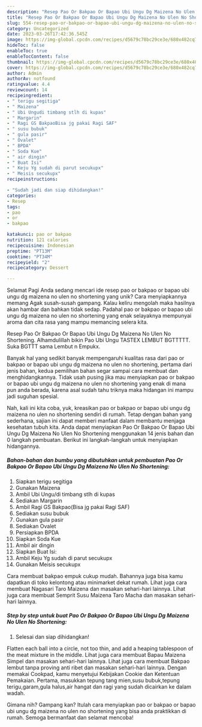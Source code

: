 ```yaml
---
description: "Resep Pao Or Bakpao Or Bapao Ubi Ungu Dg Maizena No Ulen No Shortening yang Lezat"
title: "Resep Pao Or Bakpao Or Bapao Ubi Ungu Dg Maizena No Ulen No Shortening yang Lezat"
slug: 554-resep-pao-or-bakpao-or-bapao-ubi-ungu-dg-maizena-no-ulen-no-shortening-yang-lezat
category: Uncategorized
date: 2023-03-26T17:42:36.545Z
image: https://img-global.cpcdn.com/recipes/d5679c78bc29ce3e/680x482cq70/pao-or-bakpao-or-bapao-ubi-ungu-dg-maizena-no-ulen-no-shortening-foto-resep-utama.jpg
hideToc: false
enableToc: true
enableTocContent: false
thumbnail: https://img-global.cpcdn.com/recipes/d5679c78bc29ce3e/680x482cq70/pao-or-bakpao-or-bapao-ubi-ungu-dg-maizena-no-ulen-no-shortening-foto-resep-utama.jpg
cover: https://img-global.cpcdn.com/recipes/d5679c78bc29ce3e/680x482cq70/pao-or-bakpao-or-bapao-ubi-ungu-dg-maizena-no-ulen-no-shortening-foto-resep-utama.jpg
author: Admin
authorAv: notfound
ratingvalue: 4.4
reviewcount: 14
recipeingredient:
- " terigu segitiga"
- " Maizena"
- " Ubi Ungudi timbang stlh di kupas"
- " Margarin"
- " Ragi GS BakpaoBisa jg pakai Ragi SAF"
- " susu bubuk"
- " gula pasir"
- " Ovalet"
- " BPDA"
- " Soda Kue"
- " air dingin"
- " Buat Isi"
- " Keju Yg sudah di parut secukupx"
- " Meisis secukupx"
recipeinstructions:

- "Sudah jadi dan siap dihidangkan!"
categories:
- Resep
tags:
- pao
- or
- bakpao

katakunci: pao or bakpao 
nutrition: 121 calories
recipecuisine: Indonesian
preptime: "PT13M"
cooktime: "PT34M"
recipeyield: "2"
recipecategory: Dessert

---
```



Selamat Pagi Anda sedang mencari ide resep pao or bakpao or bapao ubi ungu dg maizena no ulen no shortening yang unik? Cara menyiapkannya memang Agak susah-susah gampang. Kalau keliru mengolah maka hasilnya akan hambar dan bahkan tidak sedap. Padahal pao or bakpao or bapao ubi ungu dg maizena no ulen no shortening yang enak selayaknya mempunyai aroma dan cita rasa yang mampu memancing selera kita.


Resep Pao Or Bakpao Or Bapao Ubi Ungu Dg Maizena No Ulen No Shortening. Alhamdulillah bikin Pao Ubi Ungu TASTEX LEMBUT BGTTTTT. Suka BGTTT sama Lembut n Empukx.

Banyak hal yang sedikit banyak mempengaruhi kualitas rasa dari pao or bakpao or bapao ubi ungu dg maizena no ulen no shortening, pertama dari jenis bahan, kedua pemilihan bahan segar sampai cara membuat dan menghidangkannya. Tidak usah pusing jika mau menyiapkan pao or bakpao or bapao ubi ungu dg maizena no ulen no shortening yang enak di mana pun anda berada, karena asal sudah tahu triknya maka hidangan ini mampu jadi suguhan spesial.


Nah, kali ini kita coba, yuk, kreasikan pao or bakpao or bapao ubi ungu dg maizena no ulen no shortening sendiri di rumah. Tetap dengan bahan yang sederhana, sajian ini dapat memberi manfaat dalam membantu menjaga kesehatan tubuh kita. Anda dapat menyiapkan Pao Or Bakpao Or Bapao Ubi Ungu Dg Maizena No Ulen No Shortening menggunakan 14 jenis bahan dan 0 langkah pembuatan. Berikut ini langkah-langkah untuk menyiapkan hidangannya.

<!--inarticleads1-->

##### Bahan-bahan dan bumbu yang dibutuhkan untuk pembuatan Pao Or Bakpao Or Bapao Ubi Ungu Dg Maizena No Ulen No Shortening:

1. Siapkan  terigu segitiga
1. Gunakan  Maizena
1. Ambil  Ubi Ungu/di timbang stlh di kupas
1. Sediakan  Margarin
1. Ambil  Ragi GS Bakpao(Bisa jg pakai Ragi SAF)
1. Sediakan  susu bubuk
1. Gunakan  gula pasir
1. Sediakan  Ovalet
1. Persiapkan  BPDA
1. Siapkan  Soda Kue
1. Ambil  air dingin
1. Siapkan  Buat Isi:
1. Ambil  Keju Yg sudah di parut secukupx
1. Gunakan  Meisis secukupx


Cara membuat bakpao empuk cukup mudah. Bahannya juga bisa kamu dapatkan di toko kelontong atau minimarket dekat rumah. Lihat juga cara membuat Nagasari Taro Maizena dan masakan sehari-hari lainnya. Lihat juga cara membuat Semprit Susu Maizena Taro Macha dan masakan sehari-hari lainnya. 

<!--inarticleads2-->

##### Step by step untuk buat Pao Or Bakpao Or Bapao Ubi Ungu Dg Maizena No Ulen No Shortening:


1. Selesai dan siap dihidangkan!

Flatten each ball into a circle, not too thin, and add a heaping tablespoon of the meat mixture in the middle. Lihat juga cara membuat Bapau Maizena Simpel dan masakan sehari-hari lainnya. Lihat juga cara membuat Bakpao lembut tanpa proving anti ribet dan masakan sehari-hari lainnya. Dengan memakai Cookpad, kamu menyetujui Kebijakan Cookie dan Ketentuan Pemakaian. Pertama, masukkan tepung tang mien,susu bubuk,tepung terigu,garam,gula halus,air hangat dan ragi yang sudah dicairkan ke dalam wadah. 

Gimana nih? Gampang kan? Itulah cara menyiapkan pao or bakpao or bapao ubi ungu dg maizena no ulen no shortening yang bisa anda praktikkan di rumah. Semoga bermanfaat dan selamat mencoba!

